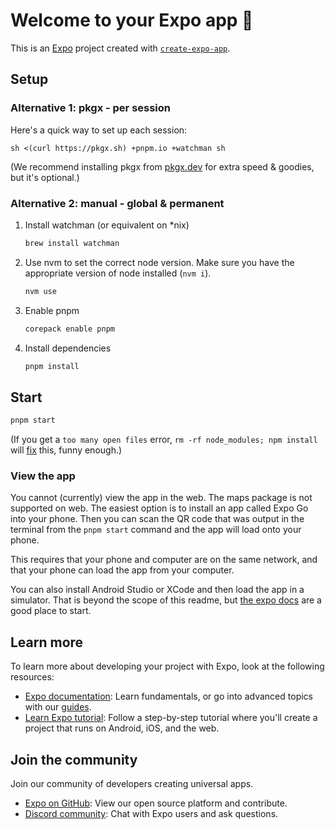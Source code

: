 # Welcome to your Expo app 👋

This is an [Expo](https://expo.dev) project created with [`create-expo-app`](https://www.npmjs.com/package/create-expo-app).

## Setup

### Alternative 1: pkgx - per session

Here's a quick way to set up each session:

```
sh <(curl https://pkgx.sh) +pnpm.io +watchman sh
```

(We recommend installing pkgx from [pkgx.dev](https://pkgx.sh/) for extra speed & goodies, but it's optional.)

### Alternative 2: manual - global & permanent

1. Install watchman (or equivalent on *nix)

   ```bash
   brew install watchman
   ```

2. Use nvm to set the correct node version. Make sure you have the appropriate version of node installed (`nvm i`).

   ```bash
   nvm use
   ```

3. Enable pnpm

   ```bash
   corepack enable pnpm
   ```

4. Install dependencies

   ```bash
   pnpm install
   ```

## Start

```bash
pnpm start
```

(If you get a `too many open files` error, `rm -rf node_modules; npm install` will [fix](https://github.com/Trustroots/nostroots/issues/30) this, funny enough.)

### View the app

You cannot (currently) view the app in the web. The maps package is not supported on web. The easiest option is to install an app called Expo Go into your phone. Then you can scan the QR code that was output in the terminal from the `pnpm start` command and the app will load onto your phone.

This requires that your phone and computer are on the same network, and that your phone can load the app from your computer.

You can also install Android Studio or XCode and then load the app in a simulator. That is beyond the scope of this readme, but [the expo docs](https://docs.expo.dev/get-started/set-up-your-environment/) are a good place to start.

## Learn more

To learn more about developing your project with Expo, look at the following resources:

- [Expo documentation](https://docs.expo.dev/): Learn fundamentals, or go into advanced topics with our [guides](https://docs.expo.dev/guides).
- [Learn Expo tutorial](https://docs.expo.dev/tutorial/introduction/): Follow a step-by-step tutorial where you'll create a project that runs on Android, iOS, and the web.

## Join the community

Join our community of developers creating universal apps.

- [Expo on GitHub](https://github.com/expo/expo): View our open source platform and contribute.
- [Discord community](https://chat.expo.dev): Chat with Expo users and ask questions.
